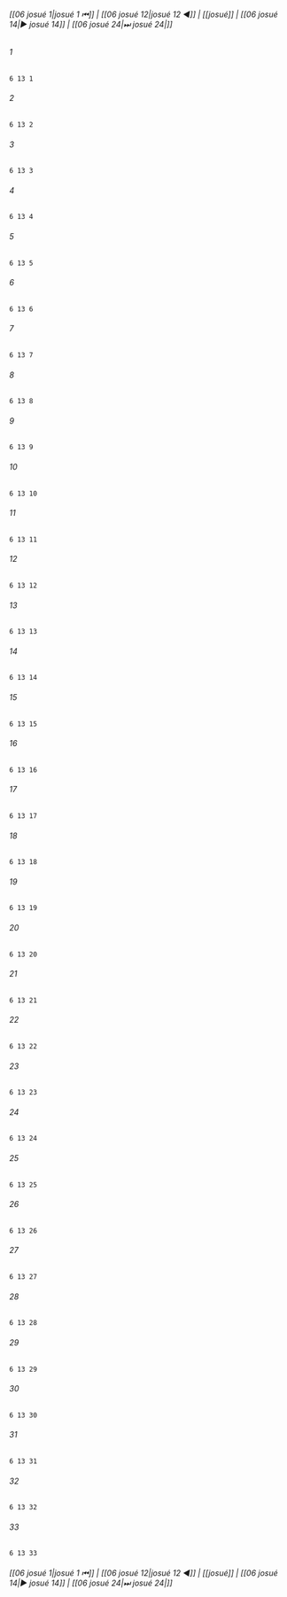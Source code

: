 
###### [[06 josué 1|josué 1 ⏮]] | [[06 josué 12|josué 12 ◀]] | [[josué]] | [[06 josué 14|▶ josué 14]] | [[06 josué 24|⏭ josué 24|]]

###### 1
``` verse
6 13 1 
```
###### 2
``` verse
6 13 2 
```
###### 3
``` verse
6 13 3 
```
###### 4
``` verse
6 13 4 
```
###### 5
``` verse
6 13 5 
```
###### 6
``` verse
6 13 6 
```
###### 7
``` verse
6 13 7 
```
###### 8
``` verse
6 13 8 
```
###### 9
``` verse
6 13 9 
```
###### 10
``` verse
6 13 10 
```
###### 11
``` verse
6 13 11 
```
###### 12
``` verse
6 13 12 
```
###### 13
``` verse
6 13 13 
```
###### 14
``` verse
6 13 14 
```
###### 15
``` verse
6 13 15 
```
###### 16
``` verse
6 13 16 
```
###### 17
``` verse
6 13 17 
```
###### 18
``` verse
6 13 18 
```
###### 19
``` verse
6 13 19 
```
###### 20
``` verse
6 13 20 
```
###### 21
``` verse
6 13 21 
```
###### 22
``` verse
6 13 22 
```
###### 23
``` verse
6 13 23 
```
###### 24
``` verse
6 13 24 
```
###### 25
``` verse
6 13 25 
```
###### 26
``` verse
6 13 26 
```
###### 27
``` verse
6 13 27 
```
###### 28
``` verse
6 13 28 
```
###### 29
``` verse
6 13 29 
```
###### 30
``` verse
6 13 30 
```
###### 31
``` verse
6 13 31 
```
###### 32
``` verse
6 13 32 
```
###### 33
``` verse
6 13 33 
```

###### [[06 josué 1|josué 1 ⏮]] | [[06 josué 12|josué 12 ◀]] | [[josué]] | [[06 josué 14|▶ josué 14]] | [[06 josué 24|⏭ josué 24|]]

